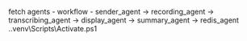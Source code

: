 fetch agents - workflow - 
sender_agent -> recording_agent -> transcribing_agent -> display_agent -> summary_agent -> redis_agent
.\.venv\Scripts\Activate.ps1